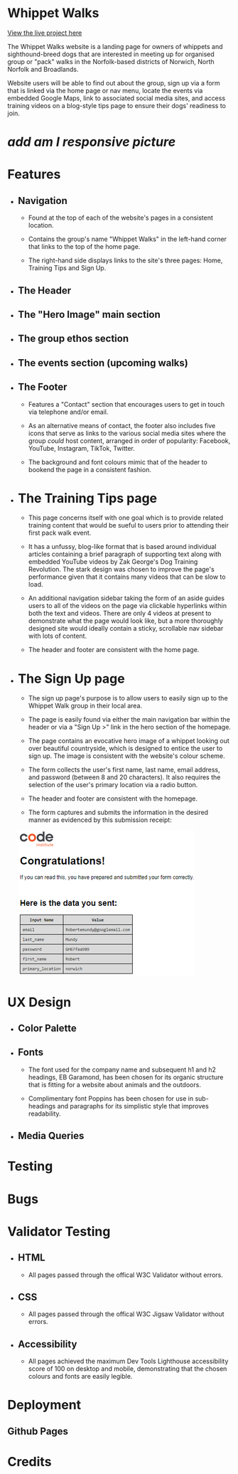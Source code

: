 # Whippet Walks

[View the live project here](https://rob-mundy.github.io/whippet-walks/)

The Whippet Walks website is a landing page for owners of whippets and sighthound-breed dogs that are interested in meeting up for organised group or "pack" walks in the Norfolk-based districts of Norwich, North Norfolk and Broadlands.

Website users will be able to find out about the group, sign up via a form that is linked via the home page or nav menu, locate the events via embedded Google Maps, link to associated social media sites, and access training videos on a blog-style tips page to ensure their dogs' readiness to join.

# *add am I responsive picture*

# Features

+ ## Navigation

    + Found at the top of each of the website's pages in a consistent location.

    + Contains the group's name "Whippet Walks" in the left-hand corner that links to the top of the home page.

    + The right-hand side displays links to the site's three pages: Home, Training Tips and Sign Up. 

+ ## The Header

+ ## The "Hero Image" main section 

+ ## The group ethos section

+ ## The events section (upcoming walks)

+ ## The Footer

    + Features a "Contact" section that encourages users to get in touch via telephone and/or email.

    + As an alternative means of contact, the footer also includes five icons that serve as links to the various social media sites where the group *could* host content, arranged in order of popularity: Facebook, YouTube, Instagram, TikTok, Twitter.  

    + The background and font colours mimic that of the header to bookend the page in a consistent fashion.

+ # The Training Tips page

    + This page concerns itself with one goal which is to provide related training content that would be sueful to users prior to attending their first pack walk event.  

    + It has a unfussy, blog-like format that is based around individual articles containing a brief paragraph of supporting text along with embedded YouTube videos by Zak George's Dog Training Revolution. The stark design was chosen to improve the page's performance given that it contains many videos that can be slow to load.

    + An additional navigation sidebar taking the form of an aside guides users to all of the videos on the page via clickable hyperlinks within both the text and videos. There are only 4 videos at present to demonstrate what the page would look like, but a more thoroughly designed site would ideally contain a sticky, scrollable nav sidebar with lots of content.  

    + The header and footer are consistent with the home page.

+ # The Sign Up page

    + The sign up page's purpose is to allow users to easily sign up to the Whippet Walk group in their local area.

    + The page is easily found via either the main navigation bar within the header or via a "Sign Up >" link in the hero section of the homepage.  

    + The page contains an evocative hero image of a whippet looking out over beautiful countryside, which is designed to entice the user to sign up.  The image is consistent with the website's colour scheme.

    + The form collects the user's first name, last name, email address, and password (between 8 and 20 characters).  It also requires the selection of the user's primary location via a radio button.

    + The header and footer are consistent with the homepage. 

    + The form captures and submits the information in the desired manner as evidenced by this submission receipt:

    ![form_submission_success](./assets/images/form_submission_success.png)

# UX Design

+ ## Color Palette

+ ## Fonts

    + The font used for the company name and subsequent h1 and h2 headings, EB Garamond, has been chosen for its organic structure that is fitting for a website about animals and the outdoors. 

    + Complimentary font Poppins has been chosen for use in sub-headings and paragraphs for its simplistic style that improves readability.

+ ## Media Queries

# Testing

# Bugs

# Validator Testing

+ ## HTML

    + All pages passed through the offical W3C Validator without errors.

+ ## CSS

    + All pages passed through the offical W3C Jigsaw Validator without errors.

+ ## Accessibility 

    + All pages achieved the maximum Dev Tools Lighthouse accessibility score of 100 on desktop and mobile, demonstrating that the chosen colours and fonts are easily legible.
      
# Deployment

## Github Pages

# Credits
